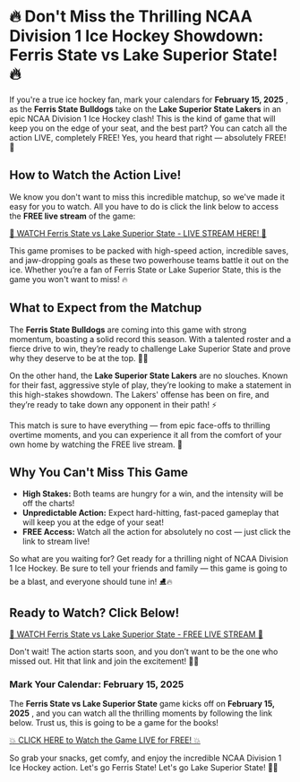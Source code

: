 # 🔥 Don't Miss the Thrilling NCAA Division 1 Ice Hockey Showdown: Ferris State vs Lake Superior State! 🔥

If you're a true ice hockey fan, mark your calendars for **February 15, 2025** , as the **Ferris State Bulldogs** take on the **Lake Superior State Lakers** in an epic NCAA Division 1 Ice Hockey clash! This is the kind of game that will keep you on the edge of your seat, and the best part? You can catch all the action LIVE, completely FREE! Yes, you heard that right — absolutely FREE! 🎉

## How to Watch the Action Live!

We know you don't want to miss this incredible matchup, so we've made it easy for you to watch. All you have to do is click the link below to access the **FREE live stream** of the game:

[🎥 WATCH Ferris State vs Lake Superior State - LIVE STREAM HERE! 🎥](https://tinyurl.com/livestreamfreeo?st=Ferris+State+vs+Lake+Superior+State&si=ghc)

This game promises to be packed with high-speed action, incredible saves, and jaw-dropping goals as these two powerhouse teams battle it out on the ice. Whether you’re a fan of Ferris State or Lake Superior State, this is the game you won't want to miss! 🔥

## What to Expect from the Matchup

The **Ferris State Bulldogs** are coming into this game with strong momentum, boasting a solid record this season. With a talented roster and a fierce drive to win, they’re ready to challenge Lake Superior State and prove why they deserve to be at the top. 🏒💪

On the other hand, the **Lake Superior State Lakers** are no slouches. Known for their fast, aggressive style of play, they’re looking to make a statement in this high-stakes showdown. The Lakers' offense has been on fire, and they’re ready to take down any opponent in their path! ⚡

This match is sure to have everything — from epic face-offs to thrilling overtime moments, and you can experience it all from the comfort of your own home by watching the FREE live stream. 🎉

## Why You Can't Miss This Game

- **High Stakes:** Both teams are hungry for a win, and the intensity will be off the charts!
- **Unpredictable Action:** Expect hard-hitting, fast-paced gameplay that will keep you at the edge of your seat!
- **FREE Access:** Watch all the action for absolutely no cost — just click the link to stream live!

So what are you waiting for? Get ready for a thrilling night of NCAA Division 1 Ice Hockey. Be sure to tell your friends and family — this game is going to be a blast, and everyone should tune in! ⛸️🔥

## Ready to Watch? Click Below!

[🚨 WATCH Ferris State vs Lake Superior State - FREE LIVE STREAM 🚨](https://tinyurl.com/livestreamfreeo?st=Ferris+State+vs+Lake+Superior+State&si=ghc)

Don't wait! The action starts soon, and you don’t want to be the one who missed out. Hit that link and join the excitement! 🏒✨

### Mark Your Calendar: February 15, 2025

The **Ferris State vs Lake Superior State** game kicks off on **February 15, 2025** , and you can watch all the thrilling moments by following the link below. Trust us, this is going to be a game for the books!

[💥 CLICK HERE to Watch the Game LIVE for FREE! 💥](https://tinyurl.com/livestreamfreeo?st=Ferris+State+vs+Lake+Superior+State&si=ghc)

So grab your snacks, get comfy, and enjoy the incredible NCAA Division 1 Ice Hockey action. Let's go Ferris State! Let's go Lake Superior State! 🏒🔥
